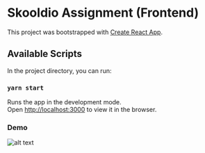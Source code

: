 # Skooldio Assignment (Frontend)
This project was bootstrapped with [Create React App](https://github.com/facebook/create-react-app).

## Available Scripts

In the project directory, you can run:

### `yarn start`

Runs the app in the development mode.\
Open [http://localhost:3000](http://localhost:3000) to view it in the browser.

### Demo

![alt text](https://drive.google.com/file/d/1BDlFs_Dqmm8rvovEhfjWK9nUV22KPCVI/view?usp=sharing)
